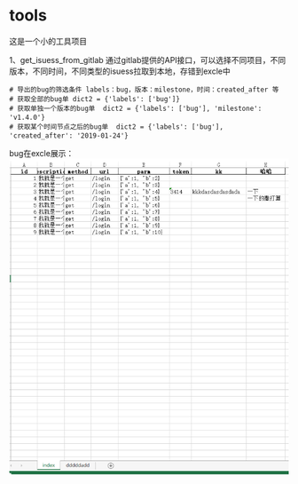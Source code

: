 # tools
这是一个小的工具项目


1、get_isuess_from_gitlab
  通过gitlab提供的API接口，可以选择不同项目，不同版本，不同时间，不同类型的isuess拉取到本地，存错到excle中

    # 导出的bug的筛选条件 labels：bug，版本：milestone，时间：created_after 等
    # 获取全部的bug单 dict2 = {'labels': ['bug']}
    # 获取单独一个版本的bug单  dict2 = {'labels': ['bug'], 'milestone': 'v1.4.0'}
    # 获取某个时间节点之后的bug单  dict2 = {'labels': ['bug'],  'created_after': '2019-01-24'}
    
bug在excle展示：
![image](https://github.com/lucas3414/tools/blob/master/do_excle_for_pandas/img/新增sheet页，不会覆盖原有数据.png)

